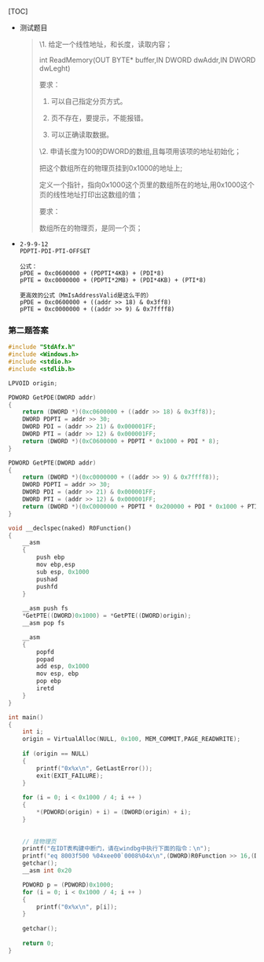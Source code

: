 [TOC]

+ 测试题目

  >\1. 给定一个线性地址，和长度，读取内容；
  >
  >int ReadMemory(OUT BYTE* buffer,IN DWORD dwAddr,IN DWORD dwLeght)
  >
  >要求：
  >
  >1) 可以自己指定分页方式。
  >
  >2) 页不存在，要提示，不能报错。
  >
  >3) 可以正确读取数据。
  >
  >
  >
  >\2. 申请长度为100的DWORD的数组,且每项用该项的地址初始化；
  >
  >把这个数组所在的物理页挂到0x1000的地址上;
  >
  >定义一个指针，指向0x1000这个页里的数组所在的地址,用0x1000这个页的线性地址打印出这数组的值；
  >
  >
  >
  >要求：
  >
  >数组所在的物理页，是同一个页；

+ ```
  2-9-9-12					
  PDPTI-PDI-PTI-OFFSET					
  					
  公式：					
  pPDE = 0xc0600000 + (PDPTI*4KB) + (PDI*8)					
  pPTE = 0xc0000000 + (PDPTI*2MB) + (PDI*4KB) + (PTI*8)					
  					
  更高效的公式（MmIsAddressValid是这么干的）					
  pPDE = 0xc0600000 + ((addr >> 18) & 0x3ff8)					
  pPTE = 0xc0000000 + ((addr >> 9) & 0x7ffff8)	
  ```



### 第二题答案

```cpp
#include "StdAfx.h"
#include <Windows.h>
#include <stdio.h>
#include <stdlib.h>

LPVOID origin;

PDWORD GetPDE(DWORD addr)
{
	return (DWORD *)(0xc0600000 + ((addr >> 18) & 0x3ff8));
	DWORD PDPTI = addr >> 30;
	DWORD PDI = (addr >> 21) & 0x000001FF;
	DWORD PTI = (addr >> 12) & 0x000001FF;
	return (DWORD *)(0xC0600000 + PDPTI * 0x1000 + PDI * 8);
}

PDWORD GetPTE(DWORD addr)
{
	return (DWORD *)(0xc0000000 + ((addr >> 9) & 0x7ffff8));
	DWORD PDPTI = addr >> 30;
	DWORD PDI = (addr >> 21) & 0x000001FF;
	DWORD PTI = (addr >> 12) & 0x000001FF;
	return (DWORD *)(0xC0000000 + PDPTI * 0x200000 + PDI * 0x1000 + PTI * 8);
}

void __declspec(naked) R0Function()
{
	__asm
	{	
		push ebp
		mov ebp,esp
		sub esp, 0x1000
		pushad
		pushfd
	}
	
	__asm push fs
	*GetPTE((DWORD)0x1000) = *GetPTE((DWORD)origin);
	__asm pop fs

	__asm
	{
		popfd
		popad
		add esp, 0x1000
		mov esp, ebp
		pop ebp
		iretd
	}
}

int main()
{
	int i;
	origin = VirtualAlloc(NULL, 0x100, MEM_COMMIT,PAGE_READWRITE);
	
	if (origin == NULL)
	{
		printf("0x%x\n", GetLastError());
		exit(EXIT_FAILURE);
	}
	
	for (i = 0; i < 0x1000 / 4; i ++ )
	{
		*(PDWORD(origin) + i) = (DWORD(origin) + i);
	}
	
	
	// 挂物理页
	printf("在IDT表构建中断门，请在windbg中执行下面的指令：\n");
	printf("eq 8003f500 %04xee00`0008%04x\n",(DWORD)R0Function >> 16,(DWORD)R0Function & 0x0000FFFF);
	getchar();
	__asm int 0x20

	PDWORD p = (PDWORD)0x1000;
	for (i = 0; i < 0x1000 / 4; i ++ )
	{
		printf("0x%x\n", p[i]);
	}
		
	getchar();
	
	return 0;
}
```

